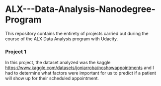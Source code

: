 # ALX---Data-Analysis-Nanodegree-Program
This repository contains the entirety of projects carried out during the course of the ALX Data Analysis program with Udacity.
### Project 1
In this project, the dataset analyzed was the kaggle <a href>https://www.kaggle.com/datasets/joniarroba/noshowappointments</a> and I had to determine what factors were important for us to predict if a patient will show up for their scheduled appointment.
